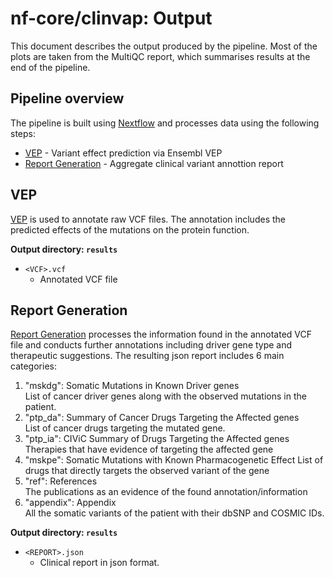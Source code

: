 # nf-core/clinvap: Output

This document describes the output produced by the pipeline. Most of the plots are taken from the MultiQC report, which summarises results at the end of the pipeline.

<!-- TODO nf-core: Write this documentation describing your workflow's output -->

## Pipeline overview

The pipeline is built using [Nextflow](https://www.nextflow.io/)
and processes data using the following steps:

* [VEP](#vep) - Variant effect prediction via Ensembl VEP
* [Report Generation](#report) - Aggregate clinical variant annottion report

## VEP

[VEP](https://www.ensembl.org/info/docs/tools/vep/script/vep_options.html) is used to annotate raw VCF files. The annotation includes the predicted effects of the mutations on the protein function.

**Output directory: `results`**

* `<VCF>.vcf`
  * Annotated VCF file

## Report Generation

[Report Generation](#report) processes the information found in the annotated VCF file and conducts further annotations including driver gene type and therapeutic suggestions.
The resulting json report includes 6 main categories:

1. "mskdg": Somatic Mutations in Known Driver genes  
    List of cancer driver genes along with the observed mutations in the patient.
2. "ptp_da": Summary of Cancer Drugs Targeting the Affected genes  
    List of cancer drugs targeting the mutated gene.
3. "ptp_ia": CIViC Summary of Drugs Targeting the Affected genes  
    Therapies that have evidence of targeting the affected gene
4. "mskpe": Somatic Mutations with Known Pharmacogenetic Effect
    List of drugs that directly targets the observed variant of the gene  
5. "ref": References  
    The publications as an evidence of the found annotation/information
6. "appendix": Appendix  
    All the somatic variants of the patient with their dbSNP and COSMIC IDs.

**Output directory: `results`**

* `<REPORT>.json`
  * Clinical report in json format.
